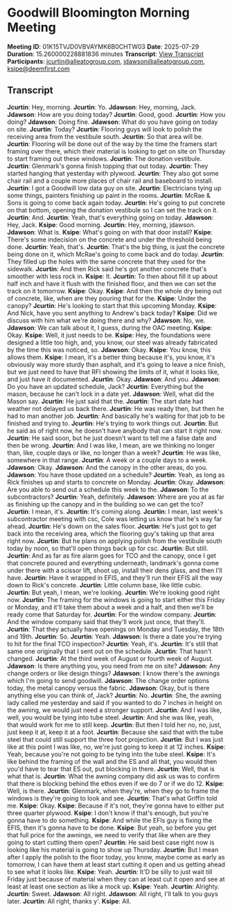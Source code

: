 # Goodwill Bloomington Morning Meeting
**Meeting ID**: 01K15TVJD0VBVAYMK6B0CHTW03
**Date**: 2025-07-29
**Duration**: 15.260000228881836 minutes
**Transcript**: [View Transcript](https://app.fireflies.ai/view/01K15TVJD0VBVAYMK6B0CHTW03)
**Participants**: jcurtin@alleatogroup.com, jdawson@alleatogroup.com, ksipe@deemfirst.com

## Transcript
**Jcurtin**: Hey, morning.
**Jcurtin**: Yo.
**Jdawson**: Hey, morning, Jack.
**Jdawson**: How are you doing today?
**Jcurtin**: Good, good.
**Jcurtin**: How you doing?
**Jdawson**: Doing fine.
**Jdawson**: What do you have going on today on site.
**Jcurtin**: Today?
**Jcurtin**: Flooring guys will look to polish the receiving area from the vestibule south.
**Jcurtin**: So that area will be.
**Jcurtin**: Flooring will be done out of the way by the time the framers start framing over there, which their material is looking to get on site on Thursday to start framing out these windows.
**Jcurtin**: The donation vestibule.
**Jcurtin**: Glenmark's gonna finish topping that out today.
**Jcurtin**: They started hanging that yesterday with plywood.
**Jcurtin**: They also got some chair rail and a couple more places of chair rail and baseboard to install.
**Jcurtin**: I got a Goodwill low data guy on site.
**Jcurtin**: Electricians tying up some things, painters finishing up paint in the rooms.
**Jcurtin**: McRae & Sons is going to come back again today.
**Jcurtin**: He's going to put concrete on that bottom, opening the donation vestibule so I can set the track on it.
**Jcurtin**: And.
**Jcurtin**: Yeah, that's everything going on today.
**Jdawson**: Hey, Jack.
**Ksipe**: Good morning.
**Jcurtin**: Hey, morning, jdawson.
**Jdawson**: What is.
**Ksipe**: What's going on with that door install?
**Ksipe**: There's some indecision on the concrete and under the threshold being done.
**Jcurtin**: Yeah, that's.
**Jcurtin**: That's the big thing, is just the concrete being done on it, which McRae's going to come back and do today.
**Jcurtin**: They filled up the holes with the same concrete that they used for the sidewalk.
**Jcurtin**: And then Rick said he's got another concrete that's smoother with less rock in.
**Ksipe**: It.
**Jcurtin**: To then about fill it up about half inch and have it flush with the finished floor, and then we can set the track on it tomorrow.
**Ksipe**: Okay.
**Ksipe**: And then the whole dry being out of concrete, like, when are they pouring that for the.
**Ksipe**: Under the canopy?
**Jcurtin**: He's looking to start that this upcoming Monday.
**Ksipe**: And Nick, have you sent anything to Andrew's back today?
**Ksipe**: Did we discuss with him what we're doing there and why?
**Jdawson**: No, we.
**Jdawson**: We can talk about it, I guess, during the OAC meeting.
**Ksipe**: Okay.
**Ksipe**: Well, it just needs to be.
**Ksipe**: Hey, the foundations were designed a little too high, and, you know, our steel was already fabricated by the time this was noticed, so.
**Jdawson**: Okay.
**Ksipe**: You know, this allows them.
**Ksipe**: I mean, it's a better thing because it's, you know, it's obviously way more sturdy than asphalt, and it's going to leave a nice finish, but we just need to have that RFI showing the limits of it, what it looks like, and just have it documented.
**Jcurtin**: Okay.
**Jdawson**: And you.
**Jdawson**: Do you have an updated schedule, Jack?
**Jcurtin**: Everything but the mason, because he can't lock in a date yet.
**Jdawson**: Well, what did the Mason say.
**Jcurtin**: He just said that the.
**Jcurtin**: The start date had weather not delayed us back there.
**Jcurtin**: He was ready then, but then he had to man another job.
**Jcurtin**: And basically he's waiting for that job to be finished and trying to.
**Jcurtin**: He's trying to work things out.
**Jcurtin**: But he said as of right now, he doesn't have anybody that can start it right now.
**Jcurtin**: He said soon, but he just doesn't want to tell me a false date and then be wrong.
**Jcurtin**: And I was like, I mean, are we thinking no longer than, like, couple days or like, no longer than a week?
**Jcurtin**: He was like, somewhere in that range.
**Jcurtin**: A week or a couple days to a week.
**Jdawson**: Okay.
**Jdawson**: And the canopy in the other areas, do you.
**Jdawson**: You have those updated on a schedule?
**Jcurtin**: Yeah, as long as Rick finishes up and starts to concrete on Monday.
**Jcurtin**: Okay.
**Jdawson**: Are you able to send out a schedule this week to the.
**Jdawson**: To the subcontractors?
**Jcurtin**: Yeah, definitely.
**Jdawson**: Where are you at as far as finishing up the canopy and in the building so we can get the tco?
**Jcurtin**: I mean, it's.
**Jcurtin**: It's coming along.
**Jcurtin**: I mean, last week's subcontractor meeting with csc, Cole was letting us know that he's way far ahead.
**Jcurtin**: He's down on the sales floor.
**Jcurtin**: He's just got to get back into the receiving area, which the flooring guy's taking up that area right now.
**Jcurtin**: But he plans on applying polish from the vestibule south today by noon, so that'll open things back up for csc.
**Jcurtin**: But still.
**Jcurtin**: And as far as fire alarm goes for TCO and the canopy, once I get that concrete poured and everything underneath, landmark's gonna come under there with a scissor lift, shoot up, install their dens glass, and then I'll have.
**Jcurtin**: Have it wrapped in EFIS, and they'll run their EFIS all the way down to Rick's concrete.
**Jcurtin**: Little column base, like little cubic.
**Jcurtin**: But yeah, I mean, we're looking.
**Jcurtin**: We're looking good right now.
**Jcurtin**: The framing for the windows is going to start either this Friday or Monday, and it'll take them about a week and a half, and then we'll be ready come that Saturday for.
**Jcurtin**: For the window company.
**Jcurtin**: And the window company said that they'll work just once, that they'll.
**Jcurtin**: That they actually have openings on Monday and Tuesday, the 18th and 19th.
**Jcurtin**: So.
**Jcurtin**: Yeah.
**Jdawson**: Is there a date you're trying to hit for the final TCO inspection?
**Jcurtin**: Yeah, it's.
**Jcurtin**: It's still that same one originally that I sent out on the schedule.
**Jcurtin**: That hasn't changed.
**Jcurtin**: At the third week of August or fourth week of August.
**Jdawson**: Is there anything you, you need from me on site?
**Jdawson**: Any change orders or like design things?
**Jdawson**: I know there's the awnings which I'm going to send goodwill.
**Jdawson**: The change order options today, the metal canopy versus the fabric.
**Jdawson**: Okay, but is there anything else you can think of, Jack?
**Jcurtin**: No.
**Jcurtin**: She, the awning lady called me yesterday and said if you wanted to do 7 inches in height on the awning, we would just need a stronger support.
**Jcurtin**: And I was like, well, you would be tying into tube steel.
**Jcurtin**: And she was like, yeah, that would work for me to still keep.
**Jcurtin**: But then I told her no, no, just, just keep it at, keep it at a foot.
**Jcurtin**: Because she said that with the tube steel that could still support the three foot projection.
**Jcurtin**: But I was just like at this point I was like, no, we're just going to keep it at 12 inches.
**Ksipe**: Yeah, because you're not going to be tying into the tube steel.
**Ksipe**: It's like behind the framing of the wall and the ES and all that, you would then you'd have to tear that ES out, put blocking in there.
**Jcurtin**: Well, that is what that is.
**Jcurtin**: What the awning company did ask us was to confirm that there is blocking behind the ethos even if we do 7 or if we do 12.
**Ksipe**: Well, is there.
**Jcurtin**: Glenmark, when they're, when they go to frame the windows is they're going to look and see.
**Jcurtin**: That's what Griffin told me.
**Ksipe**: Okay.
**Ksipe**: Because if it's not, they're gonna have to either put three quarter plywood.
**Ksipe**: I don't know if that's enough, but you're gonna have to do something.
**Ksipe**: And while the EFIs guy is fixing the EFIS, then it's gonna have to be done.
**Ksipe**: But yeah, so before you get that full price for the awnings, we need to verify that like when are they going to start cutting them open?
**Jcurtin**: He said best case right now is looking like his material is going to show up Thursday.
**Jcurtin**: But I mean after I apply the polish to the floor today, you know, maybe come as early as tomorrow, I can have them at least start cutting it open and us getting ahead to see what it looks like.
**Ksipe**: Yeah.
**Jcurtin**: It'D be silly to just wait till Friday just because of material when they can at least cut it open and see at least at least one section as like a mock up.
**Ksipe**: Yeah.
**Jcurtin**: Alrighty.
**Jcurtin**: Sweet.
**Jdawson**: All right.
**Jdawson**: All right, I'll talk to you guys later.
**Jcurtin**: All right, thanks y'.
**Ksipe**: All.